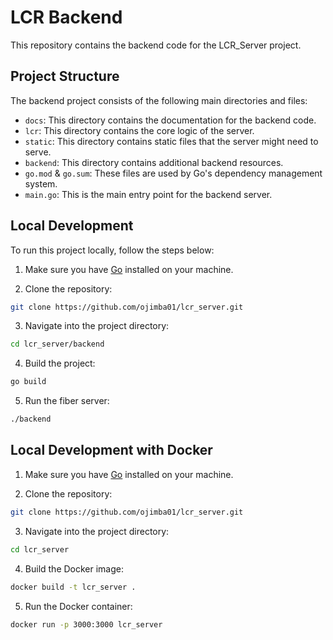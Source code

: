 # LCR Backend

This repository contains the backend code for the LCR_Server project.

## Project Structure

The backend project consists of the following main directories and files:

- `docs`: This directory contains the documentation for the backend code.
- `lcr`: This directory contains the core logic of the server.
- `static`: This directory contains static files that the server might need to serve.
- `backend`: This directory contains additional backend resources.
- `go.mod` & `go.sum`: These files are used by Go's dependency management system.
- `main.go`: This is the main entry point for the backend server.

## Local Development

To run this project locally, follow the steps below:

1. Make sure you have [Go](https://golang.org/dl/) installed on your machine.

2. Clone the repository:

```bash
git clone https://github.com/ojimba01/lcr_server.git
```

3. Navigate into the project directory:

```bash
cd lcr_server/backend
```
4. Build the project:

```bash
go build
```
5. Run the fiber server:

```bash
./backend
```

## Local Development with Docker

1. Make sure you have [Go](https://golang.org/dl/) installed on your machine.

2. Clone the repository:

```bash
git clone https://github.com/ojimba01/lcr_server.git
```

3. Navigate into the project directory:

```bash
cd lcr_server
```
4. Build the Docker image:

```bash
docker build -t lcr_server .
```
5. Run the Docker container:

```bash
docker run -p 3000:3000 lcr_server
```

